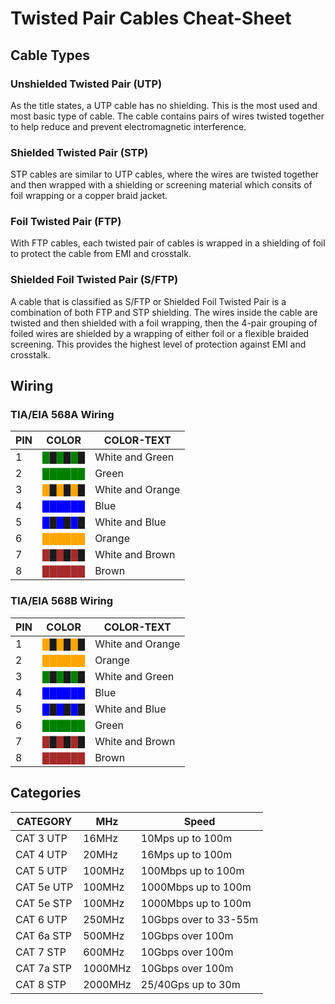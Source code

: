 # Twisted Pair Cables Cheat-Sheet
## Cable Types

### Unshielded Twisted Pair (UTP)

As the title states, a UTP cable has no shielding. This is the most used and most basic type of cable. The cable contains pairs of wires twisted together to help reduce and prevent electromagnetic interference.

### Shielded Twisted Pair (STP)

STP cables are similar to UTP cables, where the wires are twisted together and then wrapped with a shielding or screening material which consits of foil wrapping or a copper braid jacket.

### Foil Twisted Pair (FTP)

With FTP cables, each twisted pair of cables is wrapped in a shielding of foil to protect the cable from EMI and crosstalk.

### Shielded Foil Twisted Pair (S/FTP)

A cable that is classified as S/FTP or Shielded Foil Twisted Pair is a combination of both FTP and STP shielding. The wires inside the cable are twisted and then shielded with a foil wrapping, then the 4-pair grouping of foiled wires are shielded by a wrapping of either foil or a flexible braided screening. This provides the highest level of protection against EMI and crosstalk.

## Wiring

### TIA/EIA 568A Wiring
PIN | COLOR | COLOR-TEXT
---|---|---
1 | <span style="color:green">█</span>█<span style="color:green">█</span>█<span style="color:green">█</span>█ | White and Green
2 | <span style="color:green">██████</span> | Green
3 | <span style="color:orange">█</span>█<span style="color:orange">█</span>█<span style="color:orange">█</span>█ | White and Orange
4 | <span style="color:blue">██████</span> | Blue
5 | <span style="color:blue">█</span>█<span style="color:blue">█</span>█<span style="color:blue">█</span>█ | White and Blue
6 | <span style="color:orange">██████</span> | Orange
7 | <span style="color:brown">█</span>█<span style="color:brown">█</span>█<span style="color:brown">█</span>█ | White and Brown
8 | <span style="color:brown">██████</span> | Brown

### TIA/EIA 568B Wiring
PIN | COLOR | COLOR-TEXT
---|---|---
1 | <span style="color:orange">█</span>█<span style="color:orange">█</span>█<span style="color:orange">█</span>█ | White and Orange
2 | <span style="color:orange">██████</span> | Orange
3 | <span style="color:green">█</span>█<span style="color:green">█</span>█<span style="color:green">█</span>█ | White and Green
4 | <span style="color:blue">██████</span> | Blue
5 | <span style="color:blue">█</span>█<span style="color:blue">█</span>█<span style="color:blue">█</span>█ | White and Blue
6 | <span style="color:green">██████</span> | Green
7 | <span style="color:brown">█</span>█<span style="color:brown">█</span>█<span style="color:brown">█</span>█ | White and Brown
8 | <span style="color:brown">██████</span> | Brown

## Categories

CATEGORY | MHz | Speed
---|---|---
CAT 3 UTP | 16MHz | 10Mps up to 100m
CAT 4 UTP | 20MHz | 16Mps up to 100m
CAT 5 UTP | 100MHz | 100Mbps up to 100m
CAT 5e UTP | 100MHz | 1000Mbps up to 100m
CAT 5e STP | 100MHz | 1000Mbps up to 100m
CAT 6 UTP | 250MHz | 10Gbps over to 33-55m
CAT 6a STP | 500MHz | 10Gbps over 100m
CAT 7 STP | 600MHz | 10Gbps over 100m
CAT 7a STP | 1000MHz | 10Gbps over 100m
CAT 8 STP | 2000MHz | 25/40Gps up to 30m